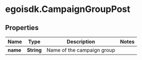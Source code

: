# egoisdk.CampaignGroupPost

## Properties

Name | Type | Description | Notes
------------ | ------------- | ------------- | -------------
**name** | **String** | Name of the campaign group | 


